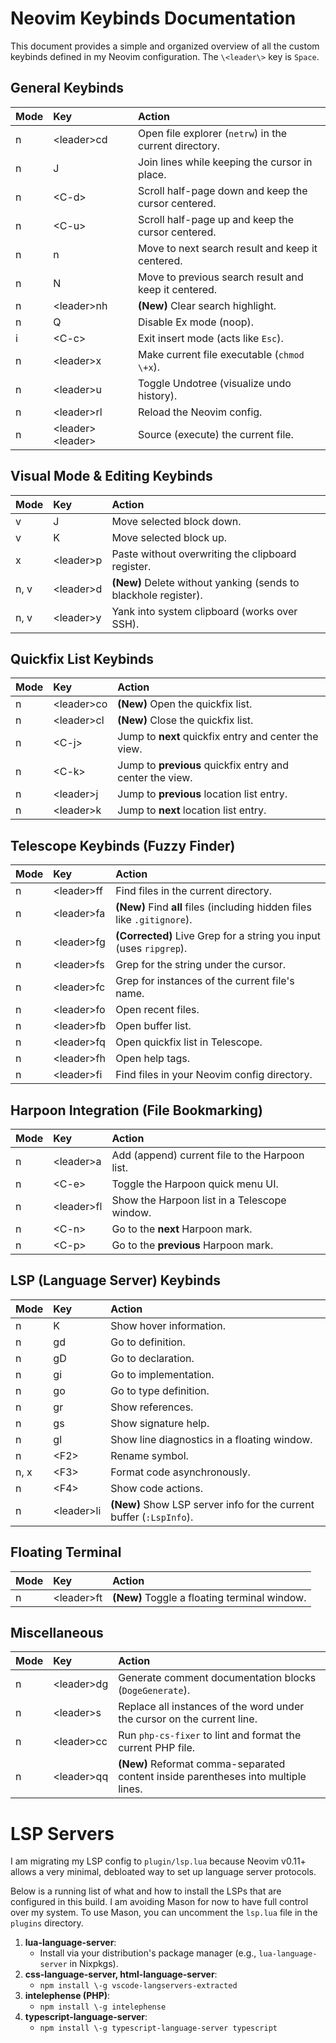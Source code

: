 # **Neovim Keybinds Documentation**

This document provides a simple and organized overview of all the custom keybinds defined in my Neovim configuration. The `\<leader\>` key is `Space`.

## **General Keybinds**

| Mode | Key | Action |
| :---- | :---- | :---- |
| n | \<leader\>cd | Open file explorer (`netrw`) in the current directory. |
| n | J | Join lines while keeping the cursor in place. |
| n | \<C-d\> | Scroll half-page down and keep the cursor centered. |
| n | \<C-u\> | Scroll half-page up and keep the cursor centered. |
| n | n | Move to next search result and keep it centered. |
| n | N | Move to previous search result and keep it centered. |
| n | \<leader\>nh | **(New)** Clear search highlight. |
| n | Q | Disable Ex mode (noop). |
| i | \<C-c\> | Exit insert mode (acts like `Esc`). |
| n | \<leader\>x | Make current file executable (`chmod \+x`). |
| n | \<leader\>u | Toggle Undotree (visualize undo history). |
| n | \<leader\>rl | Reload the Neovim config. |
| n | \<leader\>\<leader\> | Source (execute) the current file. |

## **Visual Mode & Editing Keybinds**

| Mode | Key | Action |
| :---- | :---- | :---- |
| v | J | Move selected block down. |
| v | K | Move selected block up. |
| x | \<leader\>p | Paste without overwriting the clipboard register. |
| n, v | \<leader\>d | **(New)** Delete without yanking (sends to blackhole register). |
| n, v | \<leader\>y | Yank into system clipboard (works over SSH). |

## **Quickfix List Keybinds**

| Mode | Key | Action |
| :---- | :---- | :---- |
| n | \<leader\>co | **(New)** Open the quickfix list. |
| n | \<leader\>cl | **(New)** Close the quickfix list. |
| n | \<C-j\> | Jump to **next** quickfix entry and center the view. |
| n | \<C-k\> | Jump to **previous** quickfix entry and center the view. |
| n | \<leader\>j | Jump to **previous** location list entry. |
| n | \<leader\>k | Jump to **next** location list entry. |

## **Telescope Keybinds (Fuzzy Finder)**

| Mode | Key | Action |
| :---- | :---- | :---- |
| n | \<leader\>ff | Find files in the current directory. |
| n | \<leader\>fa | **(New)** Find **all** files (including hidden files like `.gitignore`). |
| n | \<leader\>fg | **(Corrected)** Live Grep for a string you input (uses `ripgrep`). |
| n | \<leader\>fs | Grep for the string under the cursor. |
| n | \<leader\>fc | Grep for instances of the current file's name. |
| n | \<leader\>fo | Open recent files. |
| n | \<leader\>fb | Open buffer list. |
| n | \<leader\>fq | Open quickfix list in Telescope. |
| n | \<leader\>fh | Open help tags. |
| n | \<leader\>fi | Find files in your Neovim config directory. |

## **Harpoon Integration (File Bookmarking)**

| Mode | Key | Action |
| :---- | :---- | :---- |
| n | \<leader\>a | Add (append) current file to the Harpoon list. |
| n | \<C-e\> | Toggle the Harpoon quick menu UI. |
| n | \<leader\>fl | Show the Harpoon list in a Telescope window. |
| n | \<C-n\> | Go to the **next** Harpoon mark. |
| n | \<C-p\> | Go to the **previous** Harpoon mark. |

## **LSP (Language Server) Keybinds**

| Mode | Key | Action |
| :---- | :---- | :---- |
| n | K | Show hover information. |
| n | gd | Go to definition. |
| n | gD | Go to declaration. |
| n | gi | Go to implementation. |
| n | go | Go to type definition. |
| n | gr | Show references. |
| n | gs | Show signature help. |
| n | gl | Show line diagnostics in a floating window. |
| n | \<F2\> | Rename symbol. |
| n, x | \<F3\> | Format code asynchronously. |
| n | \<F4\> | Show code actions. |
| n | \<leader\>li | **(New)** Show LSP server info for the current buffer (`:LspInfo`). |

## **Floating Terminal**

| Mode | Key | Action |
| :---- | :---- | :---- |
| n | \<leader\>ft | **(New)** Toggle a floating terminal window. |

## **Miscellaneous**

| Mode | Key | Action |
| :---- | :---- | :---- |
| n | \<leader\>dg | Generate comment documentation blocks (`DogeGenerate`). |
| n | \<leader\>s | Replace all instances of the word under the cursor on the current line. |
| n | \<leader\>cc | Run `php-cs-fixer` to lint and format the current PHP file. |
| n | \<leader\>qq | **(New)** Reformat comma-separated content inside parentheses into multiple lines. |

# **LSP Servers**

I am migrating my LSP config to `plugin/lsp.lua` because Neovim v0.11+ allows a very minimal, debloated way to set up language server protocols.

Below is a running list of what and how to install the LSPs that are configured in this build. I am avoiding Mason for now to have full control over my system. To use Mason, you can uncomment the `lsp.lua` file in the `plugins` directory.

1. **lua-language-server**:  
   * Install via your distribution's package manager (e.g., `lua-language-server` in Nixpkgs).  
2. **css-language-server, html-language-server**:  
   * `npm install \-g vscode-langservers-extracted  `
3. **intelephense (PHP)**:  
   * `npm install \-g intelephense  `
4. **typescript-language-server**:  
   * `npm install \-g typescript-language-server typescript`
